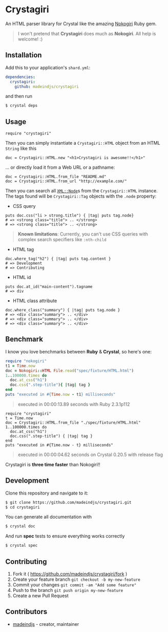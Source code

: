 # Crystagiri

An HTML parser library for Crystal like the amazing [Nokogiri](https://github.com/sparklemotion/nokogiri) Ruby gem.

> I won't pretend that **Crystagiri** does much as **Nokogiri**. All help is welcome! :)

## Installation

Add this to your application's `shard.yml`:

```yaml
dependencies:
  crystagiri:
    github: madeindjs/crystagiri
```

and then run 

```bash
$ crystal deps
```

## Usage

```crystal
require "crystagiri"
```

Then you can simply instantiate  a `Crystagiri::HTML` object from an HTML `String` like this

```crystal
doc = Crystagiri::HTML.new "<h1>Crystagiri is awesome!!</h1>"
```

... or directly load it from a Web URL or a pathname:

```crystal
doc = Crystagiri::HTML.from_file "README.md"
doc = Crystagiri::HTML.from_url "http://example.com/"
```

Then you can search all [`XML::Node`](https://crystal-lang.org/api/0.20.1/XML/Node.html)s from the `Crystagiri::HTML` instance. The tags found will be `Crystagiri::Tag` objects with the `.node` property:

* CSS query

```Crystal
puts doc.css("li > strong.title") { |tag| puts tag.node}
# => <strong class="title"> .. </strong>
# => <strong class="title"> .. </strong>
```

> **Known limitations**: Currently, you can't use CSS queries with complex search specifiers like `:nth-child`

* HTML tag

```Crystal
doc.where_tag("h2") { |tag| puts tag.content }
# => Development
# => Contributing
```

* HTML id

```Crystal
puts doc.at_id("main-content").tagname
# => div
```

* HTML class attribute

```Crystal
doc.where_class("summary") { |tag| puts tag.node }
# => <div class="summary"> .. </div>
# => <div class="summary"> .. </div>
# => <div class="summary"> .. </div>
```

## Benchmark

I know you love benchmarks between **Ruby** & **Crystal**, so here's one:

```ruby
require "nokogiri"
t1 = Time.now
doc = Nokogiri::HTML File.read("spec/fixture/HTML.html")
1..100000.times do
  doc.at_css("h1")
  doc.css(".step-title"){ |tag| tag }
end
puts "executed in #{Time.now - t1} milliseconds"
```

> executed in 00:00:13.89 seconds with Ruby 2.3.1p112

```crystal
require "crystagiri"
t = Time.now
doc = Crystagiri::HTML.from_file "./spec/fixture/HTML.html"
1..100000.times do
  doc.at_css("h1")
  doc.css(".step-title") { |tag| tag }
end
puts "executed in #{Time.now - t} milliseconds"
```

> executed in 00:00:04.62 seconds on Crystal 0.20.5 with release flag

Crystagiri is **three time faster** than Nokogiri!!


## Development

Clone this repository and navigate to it:

```bash
$ git clone https://github.com/madeindjs/crystagiri.git
$ cd crystagiri
```

You can generate all documentation with 

```bash
$ crystal doc
```

And run **spec** tests to ensure everything works correctly 

```bash
$ crystal spec
```


## Contributing

1. Fork it ( https://github.com/madeindjs/crystagiri/fork )
2. Create your feature branch `git checkout -b my-new-feature`
3. Commit your changes `git commit -am "Add some feature"`
4. Push to the branch `git push origin my-new-feature`
5. Create a new Pull Request

## Contributors

- [madeindjs](https://github.com/madeindjs) - creator, maintainer
